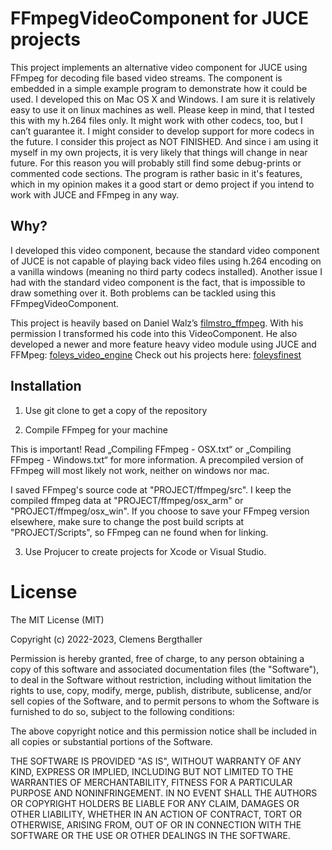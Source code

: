FFmpegVideoComponent for JUCE projects
=========

This project implements an alternative video component for JUCE using FFmpeg for decoding file based video streams. The component is embedded in a simple example program to demonstrate how it could be used. 
I developed this on Mac OS X and Windows. I am sure it is relatively easy to use it on linux machines as well.
Please keep in mind, that I tested this with my h.264 files only. It might work with other codecs, too, but I can’t guarantee it. I might consider to develop support for more codecs in the future.
I consider this project as NOT FINISHED. And since i am using it myself in my own projects, it is very likely that things will change in near future. For this reason you will probably still find some debug-prints or commented code sections. 
The program is rather basic in it's features, which in my opinion makes it a good start or demo project if you intend to work with JUCE and FFmpeg in any way.


## Why?

I developed this video component, because the standard video component of JUCE is not capable of playing back video files using h.264 encoding on a vanilla windows (meaning no third party codecs installed). Another issue I had with the standard video component is the fact, that is impossible to draw something over it. Both problems can be tackled using this FFmpegVideoComponent.

This project is heavily based on Daniel Walz’s [filmstro_ffmpeg](https://github.com/filmstro/filmstro_ffmpeg). With his permission I transformed his code into this VideoComponent. 
He also developed a newer and more feature heavy video module using JUCE and FFMpeg: [foleys_video_engine](https://github.com/ffAudio/foleys_video_engine) 
Check out his projects here: [foleysfinest](https://forum.foleysfinest.com/)


## Installation

1. Use git clone to get a copy of the repository

2. Compile FFmpeg for your machine

This is important! Read „Compiling FFmpeg - OSX.txt“ or „Compiling FFmpeg - Windows.txt“ for more information. A precompiled version of FFmpeg will most likely not work, neither on windows nor mac.

I saved FFmpeg's source code at "PROJECT/ffmpeg/src". I keep the compiled ffmpeg data at "PROJECT/ffmpeg/osx_arm" or "PROJECT/ffmpeg/osx_win". If you choose to save your FFmpeg version elsewhere, make sure to change the post build scripts at "PROJECT/Scripts", so FFmpeg can ne found when for linking. 

3. Use Projucer to create projects for Xcode or Visual Studio. 


# License
The MIT License (MIT)

Copyright (c) 2022-2023, Clemens Bergthaller

Permission is hereby granted, free of charge, to any person obtaining a copy
of this software and associated documentation files (the "Software"), to deal
in the Software without restriction, including without limitation the rights
to use, copy, modify, merge, publish, distribute, sublicense, and/or sell
copies of the Software, and to permit persons to whom the Software is
furnished to do so, subject to the following conditions:

The above copyright notice and this permission notice shall be included in all
copies or substantial portions of the Software.

THE SOFTWARE IS PROVIDED "AS IS", WITHOUT WARRANTY OF ANY KIND, EXPRESS OR
IMPLIED, INCLUDING BUT NOT LIMITED TO THE WARRANTIES OF MERCHANTABILITY,
FITNESS FOR A PARTICULAR PURPOSE AND NONINFRINGEMENT. IN NO EVENT SHALL THE
AUTHORS OR COPYRIGHT HOLDERS BE LIABLE FOR ANY CLAIM, DAMAGES OR OTHER
LIABILITY, WHETHER IN AN ACTION OF CONTRACT, TORT OR OTHERWISE, ARISING FROM,
OUT OF OR IN CONNECTION WITH THE SOFTWARE OR THE USE OR OTHER DEALINGS IN THE
SOFTWARE.
